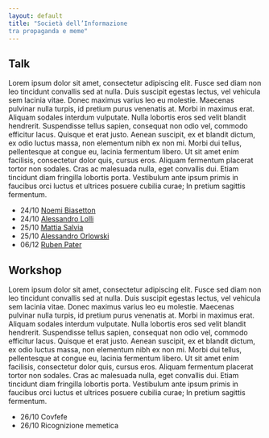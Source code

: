 ```yaml
---
layout: default
title: "Società dell’Informazione 
tra propaganda e meme"
---
```

<div class="content"> 
<h2>Talk</h2>
<p>Lorem ipsum dolor sit amet, consectetur adipiscing elit. Fusce sed diam non leo tincidunt convallis sed at nulla. Duis suscipit egestas lectus, vel vehicula sem lacinia vitae. Donec maximus varius leo eu molestie. Maecenas pulvinar nulla turpis, id pretium purus venenatis at. Morbi in maximus erat. Aliquam sodales interdum vulputate. Nulla lobortis eros sed velit blandit hendrerit. Suspendisse tellus sapien, consequat non odio vel, commodo efficitur lacus. Quisque et erat justo. Aenean suscipit, ex et blandit dictum, ex odio luctus massa, non elementum nibh ex non mi. Morbi dui tellus, pellentesque at congue eu, lacinia fermentum libero. Ut sit amet enim facilisis, consectetur dolor quis, cursus eros. Aliquam fermentum placerat tortor non sodales. Cras ac malesuada nulla, eget convallis dui. Etiam tincidunt diam fringilla lobortis porta. Vestibulum ante ipsum primis in faucibus orci luctus et ultrices posuere cubilia curae; In pretium sagittis fermentum.</p>
</div>
<div class="subcontent"> 
	<ul> 
		<li> <span class="small"> 24/10</span> <a href="/interventi/noemi.html"> Noemi Biasetton </a></li>
		<li>  <span class="small"> 24/10</span> <a href="/interventi/lolli.html"> Alessandro Lolli </a></li>
		<li>  <span class="small"> 25/10</span> <a href="/interventi/salvia.html"> Mattia Salvia </a></li>
		<li>  <span class="small"> 25/10</span> <a href="/interventi/orloski.html"> Alessandro Orlowski </a></li>
		<li>  <span class="small"> 06/12</span> <a href="/interventi/pater.html"> Ruben Pater </a></li>
	</ul>
</div>


<div class="content"> 
<h2>Workshop</h2>
<p>Lorem ipsum dolor sit amet, consectetur adipiscing elit. Fusce sed diam non leo tincidunt convallis sed at nulla. Duis suscipit egestas lectus, vel vehicula sem lacinia vitae. Donec maximus varius leo eu molestie. Maecenas pulvinar nulla turpis, id pretium purus venenatis at. Morbi in maximus erat. Aliquam sodales interdum vulputate. Nulla lobortis eros sed velit blandit hendrerit. Suspendisse tellus sapien, consequat non odio vel, commodo efficitur lacus. Quisque et erat justo. Aenean suscipit, ex et blandit dictum, ex odio luctus massa, non elementum nibh ex non mi. Morbi dui tellus, pellentesque at congue eu, lacinia fermentum libero. Ut sit amet enim facilisis, consectetur dolor quis, cursus eros. Aliquam fermentum placerat tortor non sodales. Cras ac malesuada nulla, eget convallis dui. Etiam tincidunt diam fringilla lobortis porta. Vestibulum ante ipsum primis in faucibus orci luctus et ultrices posuere cubilia curae; In pretium sagittis fermentum.</p>
</div>
<div class="subcontent"> 
	<ul> 
		<li> <span class="small"> 26/10</span> Covfefe </li>
		<li><span class="small"> 26/10</span> Ricognizione memetica</li>
	</ul>
</div>